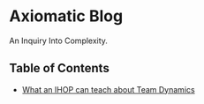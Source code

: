# Axiomatic Blog

An Inquiry Into Complexity.

## Table of Contents

* [What an IHOP can teach about Team Dynamics](12_28_19.md)
